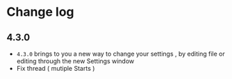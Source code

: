 # Change log

## 4.3.0

- `4.3.0` brings to you a new way to change your settings , by editing file or editing through the new Settings window
- Fix thread ( mutiple Starts )

